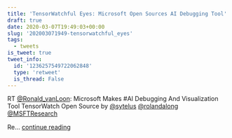 ```yaml
---
title: 'TensorWatchful Eyes: Microsoft Open Sources AI Debugging Tool'
draft: true
date: 2020-03-07T19:49:03+00:00
slug: '202003071949-tensorwatchful_eyes'
tags:
  - tweets
is_tweet: true
tweet_info:
  id: '1236257549722062848'
  type: 'retweet'
  is_thread: False
---
```




RT [@Ronald_vanLoon](https://x.com/Ronald_vanLoon): Microsoft Makes #AI Debugging And Visualization Tool TensorWatch Open Source
by [@sytelus](https://x.com/sytelus) [@rolandalong](https://x.com/rolandalong) [@MSFTResearch](https://x.com/MSFTResearch)

Re… [continue reading](https://x.com/sytelus/status/1236257549722062848)
